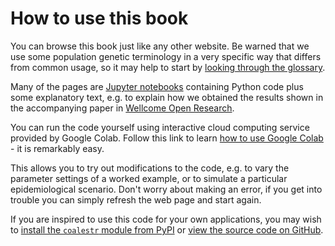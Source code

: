 # How to use this book

You can browse this book just like any other website. Be warned that we use some population genetic terminology in a very specific way that differs from common usage, so it may help to start by [looking through the glossary](glossary.md).

Many of the pages are [Jupyter notebooks](https://jupyter-notebook.readthedocs.io/en/stable/notebook.html) containing Python code plus some explanatory text, e.g. to explain how we obtained the results shown in the accompanying paper in [Wellcome Open Research](https://wellcomeopenresearch.org/articles/8-22).

You can run the code yourself using interactive cloud computing service provided by Google Colab. Follow this link to learn [how to use Google Colab](using-google-colab.md) - it is remarkably easy.

This allows you to try out modifications to the code, e.g. to vary the parameter settings of a worked example, or to simulate a particular epidemiological scenario. Don't worry about making an error, if you get into trouble you can simply refresh the web page and start again.

If you are inspired to use this code for your own applications, you may wish to [install the `coalestr` module from PyPI](https://pypi.org/project/coalestr/) or [view the source code on GitHub](https://github.com/d-kwiat/gtg/blob/main/coalestr.py).

